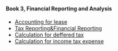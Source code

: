 #### Book 3, Financial Reporting and Analysis

- [Accounting for lease](https://github.com/PassWarer/KnowledgeReview/blob/master/Finance/%5BBook%203%5D%20Financial%20Reporting%20and%20Analysis%20/%5BB3%5Daccounting_for_lease.md)
- [Tax Reporting&Financial Reporting](https://github.com/PassWarer/KnowledgeReview/blob/master/Finance/%5BBook%203%5D%20Financial%20Reporting%20and%20Analysis%20/%5BB3%5DTax_Reporting%26Financial_Reporting.md)
- [Calculation for deffered tax](https://github.com/PassWarer/KnowledgeReview/blob/master/Finance/%5BBook%203%5D%20Financial%20Reporting%20and%20Analysis%20/%5BB3%5DCalculation%20For%20Deffered%20Tax.md)
- [Calculation for income tax expense](https://github.com/PassWarer/KnowledgeReview/blob/master/Finance/%5BBook%203%5D%20Financial%20Reporting%20and%20Analysis%20/%5BB3%5DCalculation%20for%20income%20tax%20expense.md)